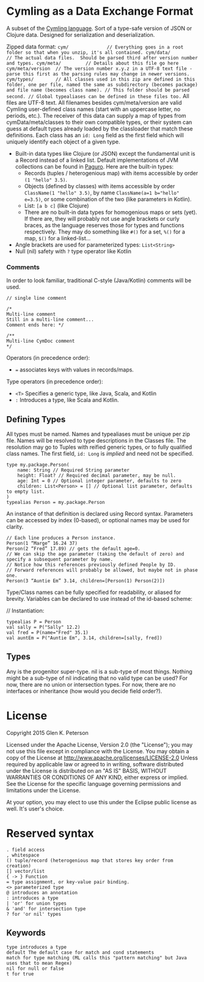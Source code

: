 # Cymling as a Data Exchange Format

A subset of the [Cymling language](README.md).
Sort of a type-safe version of JSON or Clojure data.
Designed for serialization and deserialization.

Zipped data format:
`
cym/              // Everything goes in a root folder so that when you unzip, it's all contained.
cym/data/         // The actual data files.  Should be parsed third after version number and types.
cym/meta/         // Details about this file go here
cym/meta/version  // The version number x.y.z in a UTF-8 text file - parse this first as the parsing rules may change in newer versions.
cym/types/        // All classes used in this zip are defined in this folder, one per file, named the same as subdirectory (becomes package) and file name (becomes class name).
                  // This folder should be parsed second.
                  // Global typealiases can be defined in these files too.
`
All files are UTF-8 text.
All filenames besides cym/meta/version are valid Cymling user-defined class names (start with an uppercase letter, no periods, etc.).
The receiver of this data can supply a map of types from cymData/meta/classes to their own compatible types, or their system can guess at default types already loaded by the classloader that match these definitions.
Each class has an `id: Long` field as the first field which will uniquely identify each object of a given type.

 - Built-in data types like Clojure (or JSON) except the fundamental unit is a Record instead of a linked list.  Default implementations of JVM collections can be found in [Paguro](https://github.com/GlenKPeterson/Paguro).  Here are the built-in types:
   - Records (tuples / heterogenious map) with items accessible by order `(1 "hello" 3.5)`.
   - Objects (defined by classes) with items accessible by order `ClassName(1 "hello" 3.5)`, by name `ClassName(a=1 b="hello" e=3.5)`, or some combination of the two (like parameters in Kotlin).
   - List: `[a b c]` (like Clojure)
   - There are no built-in data types for homogenious maps or sets (yet).
   If there are, they will probably not use angle brackets or curly braces, as the language reserves those for types and functions respectively.
   They may do something like `#()` for a set, `%()` for a map, `$()` for a linked-list...
 - Angle brackets are used for parameterized types: `List<String>`
 - Null (nil) safety with `?` type operator like Kotlin

### Comments

In order to look familiar, traditional C-style (Java/Kotlin) comments will be used.

```
// single line comment

/*
Multi-line comment
Still in a multi-line comment...
Comment ends here: */

/**
Multi-line CymDoc comment
*/
```

Operators (in precedence order):
 - `=` associates keys with values in records/maps.

Type operators (in precedence order):
 - `<T>` Specifies a generic type, like Java, Scala, and Kotlin
 - `:` Introduces a type, like Scala and Kotlin.

## Defining Types
All types must be named.
Names and typealiases must be unique per zip file.
Names will be resolved to type descriptions in the Classes file.
The resolution may go to Tuples with reified generic types, or to fully qualified class names.
The first field, `id: Long` is *implied* and need not be specified.
```
type my.package.Person(
    name: String // Required String parameter
    height: Float? // Required decimal parameter, may be null.
    age: Int = 0 // Optional integer parameter, defaults to zero
    children: List<Person> = [] // Optional list parameter, defaults to empty list.
)
typealias Person = my.package.Person
```

An instance of that definition is declared using Record syntax.  Parameters can be accessed by index (0-based), or optional names may be used for clarity.
```
// Each line produces a Person instance.
Person(1 “Marge” 16.24 37)
Person(2 “Fred” 17.89) // gets the default age=0.
// We can skip the age parameter (taking the default of zero) and specify a subsequent parameter by name.
// Notice how this references previously defined People by ID.
// Forward references will probably be allowed, but maybe not in phase one.
Person(3 “Auntie Em” 3.14, children=[Person(1) Person(2)])
```
Type/Class names can be fully specified for readability, or aliased for brevity.
Variables can be declared to use instead of the id-based scheme:

// Instantiation:
```
typealias P = Person
val sally = P("Sally" 12.2)
val fred = P(name="Fred" 35.1)
val auntEm = P("Auntie Em", 3.14, children=[sally, fred])
```

## Types
Any is the progenitor super-type.
nil is a sub-type of most things.
Nothing might be a sub-type of nil indicating that no valid type can be used?
For now, there are no union or intersection types.
For now, there are no interfaces or inheritance (how would you decide field order?).

# License

Copyright 2015 Glen K. Peterson

Licensed under the Apache License, Version 2.0 (the "License"); you may not use this file except in compliance with the License. You may obtain a copy of the License at
http://www.apache.org/licenses/LICENSE-2.0
Unless required by applicable law or agreed to in writing, software distributed under the License is distributed on an "AS IS" BASIS, WITHOUT WARRANTIES OR CONDITIONS OF ANY KIND, either express or implied. See the License for the specific language governing permissions and limitations under the License.

At your option, you may elect to use this under the Eclipse public license as well.  It's user's choice.

# Reserved syntax
```
. field access
, whitespace
() tuple/record (heterogenious map that stores key order from creation)
[] vector/list
{ -> } Function
= type assignment, or key-value pair binding.
<> parameterized type
@ introduces an annotation
: introduces a type
| 'or' for union types
& 'and' for intersection type
? for 'or nil' types
```

## Keywords
```
type introduces a type
default The default case for match and cond statements
match for type matching (ML calls this "pattern matching" but Java uses that to mean Regex)
nil for null or false
t for true
```
